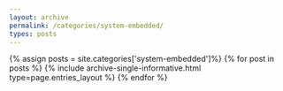 ```yaml
---
layout: archive
permalink: /categories/system-embedded/
types: posts
---
```


{% assign posts = site.categories['system-embedded']%}
{% for post in posts %}
  {% include archive-single-informative.html type=page.entries_layout %}
{% endfor %}

